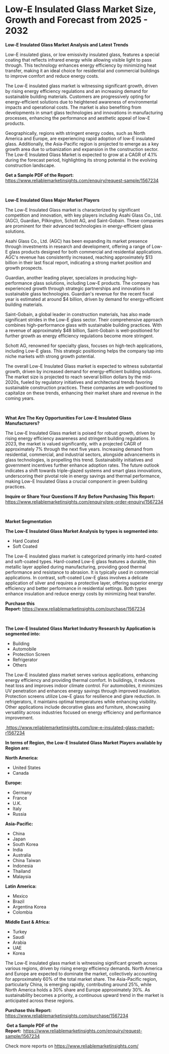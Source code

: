 <p><h1>Low-E Insulated Glass Market Size, Growth and Forecast from 2025 - 2032</h1></p><p><strong>Low-E Insulated Glass Market Analysis and Latest Trends</strong></p>
<p><p>Low-E insulated glass, or low emissivity insulated glass, features a special coating that reflects infrared energy while allowing visible light to pass through. This technology enhances energy efficiency by minimizing heat transfer, making it an ideal choice for residential and commercial buildings to improve comfort and reduce energy costs. </p><p>The Low-E insulated glass market is witnessing significant growth, driven by rising energy efficiency regulations and an increasing demand for sustainable building materials. Customers are progressively opting for energy-efficient solutions due to heightened awareness of environmental impacts and operational costs. The market is also benefiting from developments in smart glass technologies and innovations in manufacturing processes, enhancing the performance and aesthetic appeal of low-E products. </p><p>Geographically, regions with stringent energy codes, such as North America and Europe, are experiencing rapid adoption of low-E insulated glass. Additionally, the Asia-Pacific region is projected to emerge as a key growth area due to urbanization and expansion in the construction sector. The Low-E Insulated Glass Market is expected to grow at a CAGR of 4.1% during the forecast period, highlighting its strong potential in the evolving construction landscape.</p></p>
<p><strong>Get a Sample PDF of the Report:&nbsp;</strong> <a href="https://www.reliablemarketinsights.com/enquiry/request-sample/1567234?utm_campaign=3036&utm_medium=2&utm_source=Github&utm_content=ia&utm_term=22032025&utm_id=low-e-insulated-glass">https://www.reliablemarketinsights.com/enquiry/request-sample/1567234</a></p>
<p>&nbsp;</p>
<p><strong>Low-E Insulated Glass Major Market Players</strong></p>
<p><p>The Low-E Insulated Glass market is characterized by significant competition and innovation, with key players including Asahi Glass Co., Ltd. (AGC), Guardian, Pilkington, Schott AG, and Saint-Gobain. These companies are prominent for their advanced technologies in energy-efficient glass solutions.</p><p>Asahi Glass Co., Ltd. (AGC) has been expanding its market presence through investments in research and development, offering a range of Low-E glass products designed for both commercial and residential applications. AGC's revenue has consistently increased, reaching approximately $13 billion in their last fiscal report, indicating a strong market position and growth prospects.</p><p>Guardian, another leading player, specializes in producing high-performance glass solutions, including Low-E products. The company has experienced growth through strategic partnerships and innovations in sustainable glass technologies. Guardian's revenue for the recent fiscal year is estimated at around $4 billion, driven by demand for energy-efficient building materials.</p><p>Saint-Gobain, a global leader in construction materials, has also made significant strides in the Low-E glass sector. Their comprehensive approach combines high-performance glass with sustainable building practices. With a revenue of approximately $48 billion, Saint-Gobain is well-positioned for further growth as energy efficiency regulations become more stringent.</p><p>Schott AG, renowned for specialty glass, focuses on high-tech applications, including Low-E glass. This strategic positioning helps the company tap into niche markets with strong growth potential. </p><p>The overall Low-E Insulated Glass market is expected to witness substantial growth, driven by increased demand for energy-efficient building solutions. The market size is projected to reach several billion dollars by the mid-2020s, fueled by regulatory initiatives and architectural trends favoring sustainable construction practices. These companies are well-positioned to capitalize on these trends, enhancing their market share and revenue in the coming years.</p></p>
<p>&nbsp;</p>
<p><strong>What Are The Key Opportunities For Low-E Insulated Glass Manufacturers?</strong></p>
<p><p>The Low-E Insulated Glass market is poised for robust growth, driven by rising energy efficiency awareness and stringent building regulations. In 2023, the market is valued significantly, with a projected CAGR of approximately 7% through the next five years. Increasing demand from residential, commercial, and industrial sectors, alongside advancements in glass technologies, is propelling this trend. Sustainability initiatives and government incentives further enhance adoption rates. The future outlook indicates a shift towards triple-glazed systems and smart glass innovations, underscoring their pivotal role in energy savings and thermal performance, making Low-E Insulated Glass a crucial component in green building practices.</p></p>
<p><strong>Inquire or Share Your Questions If Any Before Purchasing This Report:</strong> <a href="https://www.reliablemarketinsights.com/enquiry/pre-order-enquiry/1567234?utm_campaign=3036&utm_medium=2&utm_source=Github&utm_content=ia&utm_term=22032025&utm_id=low-e-insulated-glass">https://www.reliablemarketinsights.com/enquiry/pre-order-enquiry/1567234</a></p>
<p>&nbsp;</p>
<p><strong>Market Segmentation</strong></p>
<p><strong>The Low-E Insulated Glass Market Analysis by types is segmented into:</strong></p>
<p><ul><li>Hard Coated</li><li>Soft Coated</li></ul></p>
<p><p>The Low-E insulated glass market is categorized primarily into hard-coated and soft-coated types. Hard-coated Low-E glass features a durable, thin metallic layer applied during manufacturing, providing good thermal performance and resistance to abrasion. It is typically used in commercial applications. In contrast, soft-coated Low-E glass involves a delicate application of silver and requires a protective layer, offering superior energy efficiency and better performance in residential settings. Both types enhance insulation and reduce energy costs by minimizing heat transfer.</p></p>
<p><strong>Purchase this Report:&nbsp;</strong><a href="https://www.reliablemarketinsights.com/purchase/1567234?utm_campaign=3036&utm_medium=2&utm_source=Github&utm_content=ia&utm_term=22032025&utm_id=low-e-insulated-glass">https://www.reliablemarketinsights.com/purchase/1567234</a></p>
<p>&nbsp;</p>
<p><strong>The Low-E Insulated Glass Market Industry Research by Application is segmented into:</strong></p>
<p><ul><li>Building</li><li>Automobile</li><li>Protection Screen</li><li>Refrigerator</li><li>Others</li></ul></p>
<p><p>The Low-E insulated glass market serves various applications, enhancing energy efficiency and providing thermal comfort. In buildings, it reduces heat loss and improves indoor climate control. For automobiles, it minimizes UV penetration and enhances energy savings through improved insulation. Protection screens utilize Low-E glass for resilience and glare reduction. In refrigerators, it maintains optimal temperatures while enhancing visibility. Other applications include decorative glass and furniture, showcasing versatility across industries focused on energy efficiency and performance improvement.</p></p>
<p><a href="https://www.reliablemarketinsights.com/low-e-insulated-glass-market-r1567234?utm_campaign=3036&utm_medium=2&utm_source=Github&utm_content=ia&utm_term=22032025&utm_id=low-e-insulated-glass">&nbsp;https://www.reliablemarketinsights.com/low-e-insulated-glass-market-r1567234</a></p>
<p><strong>In terms of Region, the Low-E Insulated Glass Market Players available by Region are:</strong></p>
<p>
    <p> <strong> North America: </strong>
        <ul>
            <li>United States</li>
            <li>Canada</li>
        </ul>
        </p> 
    <p> <strong> Europe: </strong>
        <ul>
            <li>Germany</li>
            <li>France</li>
            <li>U.K.</li>
            <li>Italy</li>
            <li>Russia</li>
        </ul>
        </p> 
    <p> <strong> Asia-Pacific: </strong>
        <ul>
            <li>China</li>
            <li>Japan</li>
            <li>South Korea</li>
            <li>India</li>
            <li>Australia</li>
            <li>China Taiwan</li>
            <li>Indonesia</li>
            <li>Thailand</li>
            <li>Malaysia</li>
        </ul>
        </p> 
    <p> <strong> Latin America: </strong>
        <ul>
            <li>Mexico</li>
            <li>Brazil</li>
            <li>Argentina Korea</li>
            <li>Colombia</li>
        </ul>
        </p> 
    <p> <strong> Middle East & Africa: </strong>
        <ul>
            <li>Turkey</li>
            <li>Saudi</li>
            <li>Arabia</li>
            <li>UAE</li>
            <li>Korea</li>
        </ul>
    </p>
    </p>
<p><p>The Low-E insulated glass market is witnessing significant growth across various regions, driven by rising energy efficiency demands. North America and Europe are expected to dominate the market, collectively accounting for approximately 60% of the total market share. The Asia-Pacific region, particularly China, is emerging rapidly, contributing around 25%, while North America holds a 30% share and Europe approximately 30%. As sustainability becomes a priority, a continuous upward trend in the market is anticipated across these regions.</p></p>
<p><strong>Purchase this Report: </strong><a href="https://www.reliablemarketinsights.com/purchase/1567234?utm_campaign=3036&utm_medium=2&utm_source=Github&utm_content=ia&utm_term=22032025&utm_id=low-e-insulated-glass">https://www.reliablemarketinsights.com/purchase/1567234</a></p>
<p>&nbsp;<strong>Get a Sample PDF of the Report:&nbsp;&nbsp;</strong><a href="https://www.reliablemarketinsights.com/enquiry/request-sample/1567234?utm_campaign=3036&utm_medium=2&utm_source=Github&utm_content=ia&utm_term=22032025&utm_id=low-e-insulated-glass">https://www.reliablemarketinsights.com/enquiry/request-sample/1567234</a></p>
<p><strong></strong></p>
<p>Check more reports on <a href="https://www.reliablemarketinsights.com/?utm_campaign=3036&utm_medium=2&utm_source=Github&utm_content=ia&utm_term=22032025&utm_id=low-e-insulated-glass">https://www.reliablemarketinsights.com/</a></p>